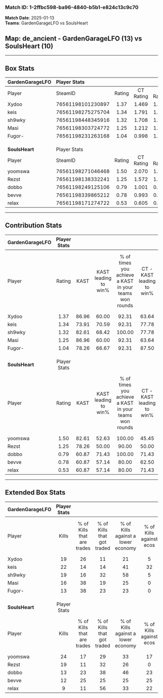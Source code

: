 ### Match ID: 1-2ffbc598-ba96-4840-b5b1-e824c13c9c70  
**Match Date**: 2025-01-13  
**Teams**: GardenGarageLFO vs SoulsHeart  

## **Map**: de_ancient - GardenGarageLFO (13) vs SoulsHeart (10)  
---  

## Box Stats  

| **GardenGarageLFO** | Player Stats      |        |           |          |       |      |       |         |        |      |     |
| :- | :- | :-: | :-: | :-: | :-: | :-: | :-: | :-: | :-: | :-: | :-: |
| Player              | SteamID           | Rating | CT Rating | T Rating | KAST  | ADR  | Kills | Assists | Deaths | K/D  | HS% |
| Xydoo               | 76561198101230897 |  1.37  |   1.469   |  1.529   | 86.96 | 81.1 |  19   |    6    |   14   | 1.36 | 57  |
| keis                | 76561198275275704 |  1.34  |   1.791   |  1.194   | 73.91 | 99.0 |  22   |    8    |   19   | 1.16 | 54  |
| sh9wky              | 76561198448345916 |  1.32  |   1.708   |  1.138   | 82.61 | 82.1 |  19   |    6    |   15   | 1.27 | 47  |
| Masi                | 76561198303724772 |  1.25  |   1.212   |  1.515   | 86.96 | 77.4 |  16   |    7    |   14   | 1.14 | 68  |
| Fugor-              | 76561198231263168 |  1.04  |   0.998   |  1.359   | 78.26 | 71.7 |  13   |    8    |   15   | 0.87 | 61  |
|                     |                   |        |           |          |       |      |       |         |        |      |     |
|                     |                   |        |           |          |       |      |       |         |        |      |     |
|                     |                   |        |           |          |       |      |       |         |        |      |     |
| **SoulsHeart**      | Player Stats      |        |           |          |       |      |       |         |        |      |     |
| Player              | SteamID           | Rating | CT Rating | T Rating | KAST  | ADR  | Kills | Assists | Deaths | K/D  | HS% |
| yoomswa             | 76561198271046468 |  1.50  |   2.070   |  1.211   | 82.61 | 99.1 |  24   |    3    |   17   | 1.41 | 58  |
| Rezst               | 76561198138332241 |  1.25  |   1.572   |  1.138   | 78.26 | 84.9 |  19   |    6    |   17   | 1.12 | 36  |
| dobbo               | 76561198249125106 |  0.79  |   1.001   |  0.774   | 60.87 | 59.6 |  13   |    4    |   18   | 0.72 | 61  |
| bevve               | 76561198339865212 |  0.78  |   0.993   |  0.668   | 60.87 | 67.3 |  12   |    5    |   18   | 0.67 | 58  |
| relax               | 76561198171274722 |  0.53  |   0.605   |  0.544   | 60.87 | 33.0 |   9   |    4    |   19   | 0.47 | 33  |
---  

## Contribution Stats  

| **GardenGarageLFO** | Player Stats |       |                      |                                                        |                           |                                                             |                          |                                                            |
| :- | :-: | :-: | :-: | :-: | :-: | :-: | :-: | :-: |
| Player              |    Rating    | KAST  | KAST leading to win% | % of times you achieve a KAST in your teams won rounds | CT - KAST leading to win% | CT - % of times you achieve a KAST in your teams won rounds | T - KAST leading to win% | T - % of times you achieve a KAST in your teams won rounds |
| Xydoo               |     1.37     | 86.96 |        60.00         |                         92.31                          |           63.64           |                           100.00                            |          55.56           |                           83.33                            |
| keis                |     1.34     | 73.91 |        70.59         |                         92.31                          |           77.78           |                           100.00                            |          62.50           |                           83.33                            |
| sh9wky              |     1.32     | 82.61 |        68.42         |                         100.00                         |           77.78           |                           100.00                            |          60.00           |                           100.00                           |
| Masi                |     1.25     | 86.96 |        60.00         |                         92.31                          |           63.64           |                           100.00                            |          55.56           |                           83.33                            |
| Fugor-              |     1.04     | 78.26 |        66.67         |                         92.31                          |           87.50           |                           100.00                            |          50.00           |                           83.33                            |
|                     |              |       |                      |                                                        |                           |                                                             |                          |                                                            |
|                     |              |       |                      |                                                        |                           |                                                             |                          |                                                            |
|                     |              |       |                      |                                                        |                           |                                                             |                          |                                                            |
| **SoulsHeart**      | Player Stats |       |                      |                                                        |                           |                                                             |                          |                                                            |
| Player              |    Rating    | KAST  | KAST leading to win% | % of times you achieve a KAST in your teams won rounds | CT - KAST leading to win% | CT - % of times you achieve a KAST in your teams won rounds | T - KAST leading to win% | T - % of times you achieve a KAST in your teams won rounds |
| yoomswa             |     1.50     | 82.61 |        52.63         |                         100.00                         |           45.45           |                           100.00                            |          62.50           |                           100.00                           |
| Rezst               |     1.25     | 78.26 |        50.00         |                         90.00                          |           50.00           |                           100.00                            |          50.00           |                           80.00                            |
| dobbo               |     0.79     | 60.87 |        71.43         |                         100.00                         |           71.43           |                           100.00                            |          71.43           |                           100.00                           |
| bevve               |     0.78     | 60.87 |        57.14         |                         80.00                          |           62.50           |                           100.00                            |          50.00           |                           60.00                            |
| relax               |     0.53     | 60.87 |        57.14         |                         80.00                          |           71.43           |                           100.00                            |          42.86           |                           60.00                            |
---  

## Extended Box Stats  

| **GardenGarageLFO** | Player Stats |                            |                            |                                    |                         |                              |                                 |        |                             |                                     |                          |                               |                            |
| :- | :-: | :-: | :-: | :-: | :-: | :-: | :-: | :-: | :-: | :-: | :-: | :-: | :-: |
| Player              |    Kills     | % of Kills that are trades | % of Kills that got traded | % of Kills against a lower economy | % of Kills against ecos | % of Kills that are flawless | % of Kills that are close duels | Deaths | % of Deaths that get traded | % of Deaths against a lower economy | % of Deaths against ecos | % of Deaths that are flawless | % of Deaths that are close |
| Xydoo               |      19      |             26             |             11             |                 21                 |            5            |              74              |                5                |   14   |             36              |                 36                  |            7             |              71               |             0              |
| keis                |      22      |             14             |             14             |                 41                 |           32            |              77              |                5                |   19   |             37              |                 32                  |            5             |              42               |             26             |
| sh9wky              |      19      |             16             |             32             |                 58                 |            5            |              58              |                0                |   15   |             33              |                 27                  |            0             |              67               |             0              |
| Masi                |      16      |             38             |             19             |                 25                 |            0            |              50              |                0                |   14   |             29              |                 21                  |            0             |              50               |             14             |
| Fugor-              |      13      |             38             |             23             |                 23                 |            0            |              77              |                0                |   15   |             33              |                 27                  |            7             |              60               |             7              |
|                     |              |                            |                            |                                    |                         |                              |                                 |        |                             |                                     |                          |                               |                            |
|                     |              |                            |                            |                                    |                         |                              |                                 |        |                             |                                     |                          |                               |                            |
|                     |              |                            |                            |                                    |                         |                              |                                 |        |                             |                                     |                          |                               |                            |
| **SoulsHeart**      | Player Stats |                            |                            |                                    |                         |                              |                                 |        |                             |                                     |                          |                               |                            |
| Player              |    Kills     | % of Kills that are trades | % of Kills that got traded | % of Kills against a lower economy | % of Kills against ecos | % of Kills that are flawless | % of Kills that are close duels | Deaths | % of Deaths that get traded | % of Deaths against a lower economy | % of Deaths against ecos | % of Deaths that are flawless | % of Deaths that are close |
| yoomswa             |      24      |             17             |             29             |                 33                 |           17            |              50              |                8                |   17   |             29              |                 12                  |            6             |              76               |             0              |
| Rezst               |      19      |             11             |             32             |                 26                 |            0            |              58              |               11                |   17   |             24              |                 18                  |            6             |              59               |             0              |
| dobbo               |      13      |             23             |             38             |                 46                 |           23            |              62              |               15                |   18   |             22              |                 22                  |            11            |              78               |             0              |
| bevve               |      12      |             25             |             25             |                 25                 |           25            |              75              |                8                |   18   |             11              |                 17                  |            6             |              56               |             6              |
| relax               |      9       |             11             |             56             |                 33                 |           22            |              44              |               11                |   19   |             11              |                 21                  |            11            |              68               |             5              |
